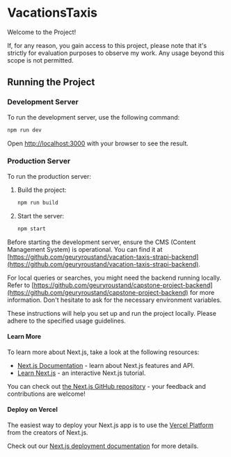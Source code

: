 # VacationsTaxis

Welcome to the Project!

If, for any reason, you gain access to this project, please note that it's strictly for evaluation purposes to observe my work. Any usage beyond this scope is not permitted.

## Running the Project

### Development Server

To run the development server, use the following command:

```bash
npm run dev
```
Open [http://localhost:3000](http://localhost:3000) with your browser to see the result.

### Production Server

To run the production server:

1. Build the project:

   ```bash
   npm run build
   ```

2. Start the server:

   ```bash
   npm start
   ```

Before starting the development server, ensure the CMS (Content Management System) is operational. You can find it at [https://github.com/geuryroustand/vacation-taxis-strapi-backend](https://github.com/geuryroustand/vacation-taxis-strapi-backend).

For local queries or searches, you might need the backend running locally. Refer to [https://github.com/geuryroustand/capstone-project-backend](https://github.com/geuryroustand/capstone-project-backend) for more information. Don't hesitate to ask for the necessary environment variables.

These instructions will help you set up and run the project locally. Please adhere to the specified usage guidelines.

#### Learn More

To learn more about Next.js, take a look at the following resources:

- [Next.js Documentation](https://nextjs.org/docs) - learn about Next.js features and API.
- [Learn Next.js](https://nextjs.org/learn) - an interactive Next.js tutorial.

You can check out [the Next.js GitHub repository](https://github.com/vercel/next.js/) - your feedback and contributions are welcome!

#### Deploy on Vercel

The easiest way to deploy your Next.js app is to use the [Vercel Platform](https://vercel.com/new?utm_medium=default-template&filter=next.js&utm_source=create-next-app&utm_campaign=create-next-app-readme) from the creators of Next.js.

Check out our [Next.js deployment documentation](https://nextjs.org/docs/deployment) for more details.
